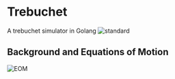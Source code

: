 # Trebuchet
A trebuchet simulator in Golang
![standard](../data/sdr.png)



## Background and Equations of Motion
![EOM](../data/trebuchet_eom.png)

